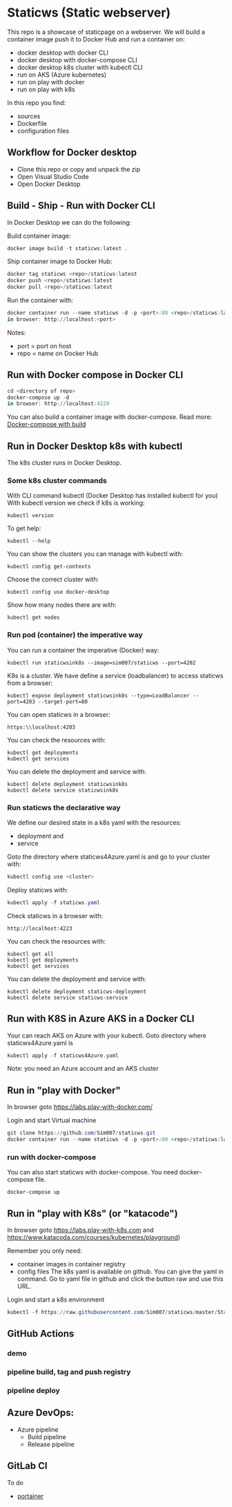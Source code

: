 # Staticws (Static webserver)
This repo is a showcase of staticpage on a webserver.
We will build a container image push it to Docker Hub and run a container on:
- docker desktop with docker CLI
- docker desktop with docker-compose CLI
- docker desktop k8s cluster with kubectl CLI
- run on AKS (Azure kubernetes)
- run on play with docker
- run on play with k8s 

In this repo you find:
- sources
- Dockerfile
- configuration files

## Workflow for Docker desktop
- Clone this repo or copy and unpack the zip
- Open Visual Studio Code
- Open Docker Desktop

## Build - Ship - Run with Docker CLI
In Docker Desktop we can do the following:

Build container image:
```powershell
docker image build -t staticws:latest .
```
Ship container image to Docker Hub:
```powershell
docker tag staticws <repo>/staticws:latest
docker push <repo>/staticws:latest
docker pull <repo>/staticws:latest
```
Run the container with:
```powershell
docker container run --name staticws -d -p <port>:80 <repo>/staticws:latest  
in browser: http://localhost:<port>
```
Notes:  
- port = port on host  
- repo = name on Docker Hub

## Run with Docker compose in Docker CLI 
```powershell
cd <directory of repo>
docker-compose up -d
in browser: http://localhost:4220
```
You can also build a container image with docker-compose. Read more: [Docker-compose with build](./Examples/vbcomposebuild/readme.md)


## Run in Docker Desktop k8s with kubectl
The k8s cluster runs in Docker Desktop.

### Some k8s cluster commands
With CLI command kubectl (Docker Desktop has installed kubectl for you)  
With kubectl version we check if k8s is working:
```
kubectl version
```
To get help:
```
kubectl --help
```
  
You can show the clusters you can manage with kubectl with:
```
kubectl config get-contexts
```
Choose the correct cluster with:
```
kubectl config use docker-desktop
```
Show how many nodes there are with:
```
kubectl get nodes
```
### Run pod (container) the imperative way
You can run a container the imperative (Docker) way:
```
kubectl run staticwsink8s --image=sim007/staticws --port=4202
```
K8s is a cluster. We have define a service (loadbalancer) to access staticws from a browser:
```
kubectl expose deployment staticwsink8s --type=LoadBalancer --port=4203 --target-port=80
```
You can open staticws in a browser:
```
https:\\localhost:4203
```
You can check the resources with:
```
kubectl get deployments
kubectl get services
```
You can delete the deployment and service with:
```
kubectl delete deployment staticwsink8s
kubectl delete service staticwsink8s
```

### Run staticws the declarative way
We define our desired state in a k8s yaml with the resources:
- deployment and 
- service

Goto the directory where staticws4Azure.yaml is and go to your cluster with:
``` powershell
kubectl config use <cluster>
```
Deploy staticws with:
```powershell
kubectl apply -f staticws.yaml
```
Check staticws in a browser with:
```
http://localhost:4223
```
You can check the resources with:
```
kubectl get all
kubectl get deployments
kubectl get services
```
You can delete the deployment and service with:
```
kubectl delete deployment staticws-deployment
kubectl delete service staticws-service
```
## Run with K8S in Azure AKS in a Docker CLI
Your can reach AKS on Azure with your kubectl. 
Goto directory where staticws4Azure.yaml is
```powershell
kubectl apply -f staticws4Azure.yaml
```
Note: you need an Azure account and an AKS cluster

## Run in "play with Docker"
In browser goto https://labs.play-with-docker.com/  

Login and start Virtual machine

```powershell
git clone https://github.com/Sim007/staticws.git 
docker container run --name staticws -d -p <port>:80 <repo>/staticws:latest
```
### run with docker-compose
You can also start staticws with docker-compose. You need docker-compose file.
```
docker-compose up
```

## Run in "play with K8s" (or "katacode")
In browser goto https://labs.play-with-k8s.com and https://www.katacoda.com/courses/kubernetes/playground)

Remember you only need:
- container images in container registry
- config files
The k8s yaml is available on github. You can give the yaml in command. Go to yaml file in github and click the button raw and use this URL.

Login and start a k8s environment
```powershell
kubectl -f https://raw.githubusercontent.com/Sim007/staticws/master/Staticws.yaml
```

## GitHub Actions

### demo

### pipeline build, tag and push registry

### pipeline deploy


## Azure DevOps:
- Azure pipeline
    - Build pipeline
    - Release pipeline

## GitLab CI
To do  

- [portainer](./Examples/vbportainer/readme.md)
